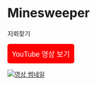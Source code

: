 # Minesweeper
 지뢰찾기

<a href="https://youtu.be/Z91ImRvm7j4" target="_blank">
    <button style="background-color: #FF0000; color: white; font-size: 16px; padding: 10px; border-radius: 5px; border: none;">
        YouTube 영상 보기
    </button>
</a>

[![영상 썸네일](https://img.youtube.com/vi/Z91ImRvm7j4/0.jpg)](https://youtu.be/Z91ImRvm7j4)

